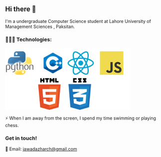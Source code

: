## Hi there 👋

I'm a undergraduate Computer Science student at Lahore University of Management Sciences , Paksitan.
<!-- 
💻 Passionate about Machine learning, web development and networking.

 -->
<!-- 
 -->


### 👨🏻‍💻 Technologies:

<img src=tach.png alt="Technologies" width="400">

⚡ When I am away from the screen, I spend my time swimming or playing chess.

### Get in touch!

📧 Email: [jawadazharch@gmail.com](mailto:thenoumanabbasi@gmail.com)  

<!--

Here are some ideas to get you started:

- 🔭 I’m currently working on ...
- 🌱 I’m currently learning ...
- 👯 I’m looking to collaborate on ...
- 🤔 I’m looking for help with ...
- 💬 Ask me about ...
- 📫 How to reach me: ...
- 😄 Pronouns: ...
- ⚡ Fun fact: ...
-->
